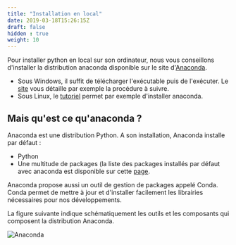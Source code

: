 ```yaml
---
title: "Installation en local"
date: 2019-03-18T15:26:15Z
draft: false
hidden : true
weight: 10
---
```


Pour installer python en local sur son ordinateur, nous vous conseillons d'installer la distribution anaconda disponible sur le site d'<a href="https://www.anaconda.com/distribution/" target="_blank">Anaconda</a>.

* Sous Windows, il suffit de télécharger l'exécutable puis de l'exécuter. Le <a href="https://mrmint.fr/installer-environnement-python-machine-learning-anaconda" target="_blank">site</a> vous détaille par exemple la procédure à suivre. 
* Sous Linux, le <a href="https://linuxize.com/post/how-to-install-anaconda-on-ubuntu-18-04/" target="_blank">tutoriel</a> permet par exemple d'installer anaconda.


## Mais qu'est ce qu'anaconda ?

Anaconda est une distribution Python. A son installation, Anaconda installe par défaut :

* Python
* Une multitude de packages (la liste des packages installés par défaut avec anaconda est disponible sur cette <a href="http://docs.anaconda.com/anaconda/packages/py3.6_win-64/" target="_blank">page</a>.

Anaconda propose aussi un outil de gestion de packages appelé Conda. Conda permet de mettre à jour et d'installer facilement les librairies nécessaires pour nos développements.

La figure suivante indique schématiquement les outils et les composants qui composent la distribution Anaconda.

![Anaconda](../../images/Anaconda.jpg "Anaconda")




